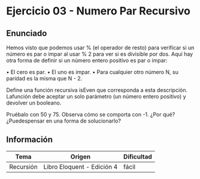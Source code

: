 # Ejercicio 03 - Numero Par Recursivo

## Enunciado

Hemos visto que podemos usar % (el operador de resto) para verificar si un número es par o impar al usar % 2 para ver si es divisible por dos. Aquí hay otra forma de definir si un número entero positivo es par o impar:

• El cero es par.
• El uno es impar.
• Para cualquier otro número N, su paridad es la misma que N - 2.

Define una función recursiva isEven que corresponda a esta descripción. Lafunción debe aceptar un solo parámetro (un número entero positivo) y devolver un booleano.

Pruébalo con 50 y 75. Observa cómo se comporta con -1. ¿Por qué? ¿Puedespensar en una forma de solucionarlo?

## Información

| Tema      | Origen                   | Dificultad |
| --------- | ------------------------ | ---------- |
| Recursión | Libro Eloquent - Edición 4 | fácil    |
